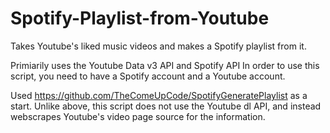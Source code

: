 # Spotify-Playlist-from-Youtube
Takes Youtube's liked music videos and makes a Spotify playlist from it.

Primiarily uses the Youtube Data v3 API and Spotify API
In order to use this script, you need to have a Spotify account and a Youtube account. 

Used https://github.com/TheComeUpCode/SpotifyGeneratePlaylist as a start.
Unlike above, this script does not use the Youtube dl API, and instead webscrapes Youtube's video page source for the information.
